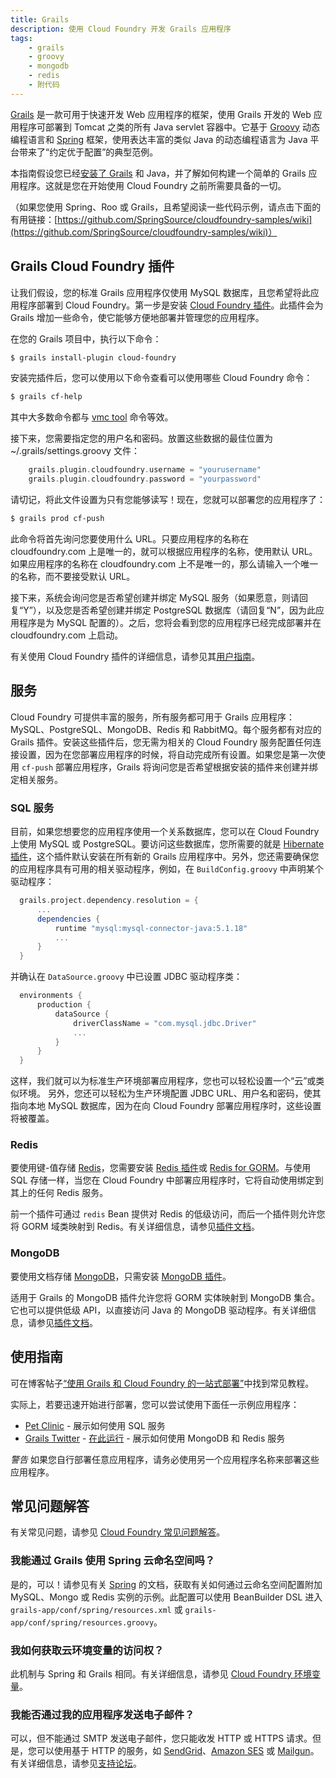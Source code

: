 ```yaml
---
title: Grails
description: 使用 Cloud Foundry 开发 Grails 应用程序
tags:
    - grails
    - groovy
    - mongodb
    - redis
    - 附代码
---
```


[Grails](http://grails.org) 是一款可用于快速开发 Web 应用程序的框架，使用 Grails 开发的 Web 应用程序可部署到 Tomcat 之类的所有 Java servlet 容器中。它基于 [Groovy](http://groovy.codehaus.org/) 动态编程语言和 [Spring](http://www.springframework.org/) 框架，使用表达丰富的类似 Java 的动态编程语言为 Java 平台带来了“约定优于配置”的典型范例。

本指南假设您已经[安装了 Grails](http://grails.org/Installation) 和 Java，并了解如何构建一个简单的 Grails 应用程序。这就是您在开始使用 Cloud Foundry 之前所需要具备的一切。

（如果您使用 Spring、Roo 或 Grails，且希望阅读一些代码示例，请点击下面的有用链接：[https://github.com/SpringSource/cloudfoundry-samples/wiki](https://github.com/SpringSource/cloudfoundry-samples/wiki)）

## Grails Cloud Foundry 插件

让我们假设，您的标准 Grails 应用程序仅使用 MySQL 数据库，且您希望将此应用程序部署到 Cloud Foundry。第一步是安装 [Cloud Foundry 插件](http://grails.org/plugin/cloud-foundry)。此插件会为 Grails 增加一些命令，使它能够方便地部署并管理您的应用程序。

在您的 Grails 项目中，执行以下命令：

``` bash
$ grails install-plugin cloud-foundry
```

安装完插件后，您可以使用以下命令查看可以使用哪些 Cloud Foundry 命令：

``` bash
$ grails cf-help
```

其中大多数命令都与 [vmc tool](/tools/vmc/vmc-quick-ref.html) 命令等效。

接下来，您需要指定您的用户名和密码。放置这些数据的最佳位置为 ~/.grails/settings.groovy 文件：

``` groovy
    grails.plugin.cloudfoundry.username = "yourusername"
    grails.plugin.cloudfoundry.password = "yourpassword"
```

请切记，将此文件设置为只有您能够读写！现在，您就可以部署您的应用程序了：

```bash
$ grails prod cf-push
```

此命令将首先询问您要使用什么 URL。只要应用程序的名称在 cloudfoundry.com 上是唯一的，就可以根据应用程序的名称，使用默认 URL。如果应用程序的名称在 cloudfoundry.com 上不是唯一的，那么请输入一个唯一的名称，而不要接受默认 URL。

接下来，系统会询问您是否希望创建并绑定 MySQL 服务（如果愿意，则请回复“Y”），以及您是否希望创建并绑定 PostgreSQL 数据库（请回复“N”，因为此应用程序是为 MySQL 配置的）。之后，您将会看到您的应用程序已经完成部署并在 cloudfoundry.com 上启动。

有关使用 Cloud Foundry 插件的详细信息，请参见其[用户指南](http://grails-plugins.github.com/grails-cloud-foundry/)。

## 服务

Cloud Foundry 可提供丰富的服务，所有服务都可用于 Grails 应用程序：MySQL、PostgreSQL、MongoDB、Redis 和 RabbitMQ。每个服务都有对应的 Grails 插件。安装这些插件后，您无需为相关的 Cloud Foundry 服务配置任何连接设置，因为在您部署应用程序的时候，将自动完成所有设置。如果您是第一次使用 `cf-push` 部署应用程序，Grails 将询问您是否希望根据安装的插件来创建并绑定相关服务。

### SQL 服务

目前，如果您想要您的应用程序使用一个关系数据库，您可以在 Cloud Foundry 上使用 MySQL 或 PostgreSQL。要访问这些数据库，您所需要的就是 [Hibernate 插件](http://grails.org/plugin/hibernate)，这个插件默认安装在所有新的 Grails 应用程序中。另外，您还需要确保您的应用程序具有可用的相关驱动程序，例如，在 `BuildConfig.groovy` 中声明某个驱动程序：

```groovy
  grails.project.dependency.resolution = {
      ...
      dependencies {
          runtime "mysql:mysql-connector-java:5.1.18"
          ...
      }
  }

```

并确认在 `DataSource.groovy` 中已设置 JDBC 驱动程序类：

```groovy
  environments {
      production {
          dataSource {
              driverClassName = "com.mysql.jdbc.Driver"
              ...
          }
      }
  }
```

这样，我们就可以为标准生产环境部署应用程序，您也可以轻松设置一个“云”或类似环境。
另外，您还可以轻松为生产环境配置 JDBC URL、用户名和密码，使其指向本地 MySQL 数据库，因为在向 Cloud Foundry 部署应用程序时，这些设置将被覆盖。

### Redis

要使用键-值存储 [Redis](http://redis.io)，您需要安装 [Redis 插件](http://grails.org/plugin/redis)或 [Redis for GORM](http://grails.org/plugin/redis-gorm)。与使用 SQL 存储一样，当您在 Cloud Foundry 中部署应用程序时，它将自动使用绑定到其上的任何 Redis 服务。

前一个插件可通过 `redis` Bean 提供对 Redis 的低级访问，而后一个插件则允许您将 GORM 域类映射到 Redis。有关详细信息，请参见[插件文档](http://grails.github.com/inconsequential/redis/manual/index.html)。

### MongoDB

要使用文档存储 [MongoDB](http://www.mongodb.org/)，只需安装 [MongoDB 插件](http://grails.org/plugin/mongodb)。

适用于 Grails 的 MongoDB 插件允许您将 GORM 实体映射到 MongoDB 集合。它也可以提供低级 API，以直接访问 Java 的 MongoDB 驱动程序。有关详细信息，请参见[插件文档](http://grails.github.com/inconsequential/mongo/manual/index.html)。

## 使用指南

可在博客帖子[“使用 Grails 和 Cloud Foundry 的一站式部署”](http://blog.springsource.com/2011/04/12/one-step-deployment-with-grails-and-cloud-foundry/)中找到常见教程。

实际上，若要迅速开始进行部署，您可以尝试使用下面任一示例应用程序：

* [Pet Clinic](https://github.com/SpringSource/cloudfoundry-samples/tree/master/petclinic-grails) - 展示如何使用 SQL 服务
* [Grails Twitter](https://github.com/SpringSource/cloudfoundry-samples/tree/master/grailstwitter) - [在此运行](http://grailstwitter.cloudfoundry.com/) - 展示如何使用 MongoDB 和 Redis 服务

*警告* 如果您自行部署任意应用程序，请务必使用另一个应用程序名称来部署这些应用程序。

## 常见问题解答

有关常见问题，请参见 [Cloud Foundry 常见问题解答](http://www.cloudfoundry.com/faq)。

### 我能通过 Grails 使用 Spring 云命名空间吗？

是的，可以！请参见有关 [Spring](http://www.springsource.org/documentation) 的文档，获取有关如何通过云命名空间配置附加 MySQL、Mongo 或 Redis 实例的示例。此配置可以使用 BeanBuilder DSL 进入 `grails-app/conf/spring/resources.xml` 或 `grails-app/conf/spring/resources.groovy`。

### 我如何获取云环境变量的访问权？

此机制与 Spring 和 Grails 相同。有关详细信息，请参见 [Cloud Foundry 环境变量](https://github.com/SpringSource/cloudfoundry-samples/wiki/Cloud-foundry-environment-variables)。

### 我能否通过我的应用程序发送电子邮件？

可以，但不能通过 SMTP 发送电子邮件，您只能收发 HTTP 或 HTTPS 请求。但是，您可以使用基于 HTTP 的服务，如 [SendGrid](http://sendgrid.com/)、[Amazon SES](http://aws.amazon.com/ses/) 或 [Mailgun](http://mailgun.net/)。有关详细信息，请参见[支持论坛](http://support.cloudfoundry.com/entries/20023841)。


